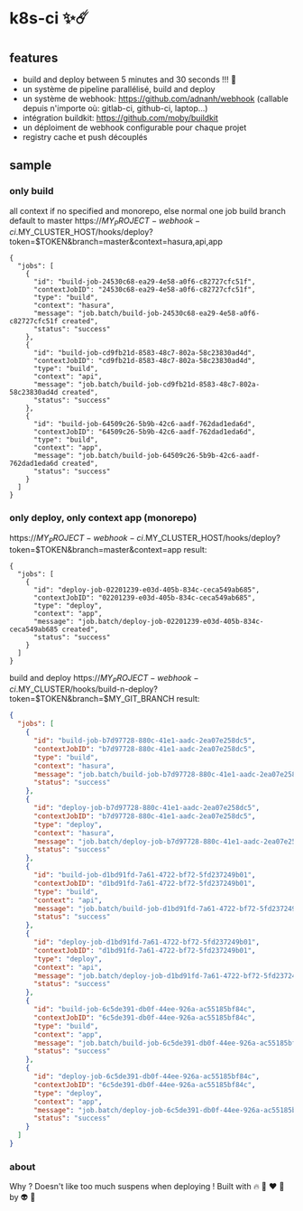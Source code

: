 # k8s-ci ✨☄️

## features
- build and deploy between 5 minutes and 30 seconds !!! 🚀 
- un système de pipeline parallélisé, build and deploy
- un système de webhook: https://github.com/adnanh/webhook (callable depuis n'importe où: gitlab-ci, github-ci, laptop...)
- intégration buildkit: https://github.com/moby/buildkit
- un déploiment de webhook configurable pour chaque projet
- registry cache et push découplés

## sample

### only build
all context if no specified and monorepo, else normal one job build
branch default to master
https://$MY_PROJECT-webhook-ci.$MY_CLUSTER_HOST/hooks/deploy?token=$TOKEN&branch=master&context=hasura,api,app
```
{
  "jobs": [
    {
      "id": "build-job-24530c68-ea29-4e58-a0f6-c82727cfc51f",
      "contextJobID": "24530c68-ea29-4e58-a0f6-c82727cfc51f",
      "type": "build",
      "context": "hasura",
      "message": "job.batch/build-job-24530c68-ea29-4e58-a0f6-c82727cfc51f created",
      "status": "success"
    },
    {
      "id": "build-job-cd9fb21d-8583-48c7-802a-58c23830ad4d",
      "contextJobID": "cd9fb21d-8583-48c7-802a-58c23830ad4d",
      "type": "build",
      "context": "api",
      "message": "job.batch/build-job-cd9fb21d-8583-48c7-802a-58c23830ad4d created",
      "status": "success"
    },
    {
      "id": "build-job-64509c26-5b9b-42c6-aadf-762dad1eda6d",
      "contextJobID": "64509c26-5b9b-42c6-aadf-762dad1eda6d",
      "type": "build",
      "context": "app",
      "message": "job.batch/build-job-64509c26-5b9b-42c6-aadf-762dad1eda6d created",
      "status": "success"
    }
  ]
}
```


### only deploy, only context app (monorepo)
https://$MY_PROJECT-webhook-ci.$MY_CLUSTER_HOST/hooks/deploy?token=$TOKEN&branch=master&context=app
result:
```
{
  "jobs": [
    {
      "id": "deploy-job-02201239-e03d-405b-834c-ceca549ab685",
      "contextJobID": "02201239-e03d-405b-834c-ceca549ab685",
      "type": "deploy",
      "context": "app",
      "message": "job.batch/deploy-job-02201239-e03d-405b-834c-ceca549ab685 created",
      "status": "success"
    }
  ]
}
```

build and deploy
https://$MY_PROJECT-webhook-ci.$MY_CLUSTER/hooks/build-n-deploy?token=$TOKEN&branch=$MY_GIT_BRANCH
result:
```json
{
  "jobs": [
    {
      "id": "build-job-b7d97728-880c-41e1-aadc-2ea07e258dc5",
      "contextJobID": "b7d97728-880c-41e1-aadc-2ea07e258dc5",
      "type": "build",
      "context": "hasura",
      "message": "job.batch/build-job-b7d97728-880c-41e1-aadc-2ea07e258dc5 created",
      "status": "success"
    },
    {
      "id": "deploy-job-b7d97728-880c-41e1-aadc-2ea07e258dc5",
      "contextJobID": "b7d97728-880c-41e1-aadc-2ea07e258dc5",
      "type": "deploy",
      "context": "hasura",
      "message": "job.batch/deploy-job-b7d97728-880c-41e1-aadc-2ea07e258dc5 created",
      "status": "success"
    },
    {
      "id": "build-job-d1bd91fd-7a61-4722-bf72-5fd237249b01",
      "contextJobID": "d1bd91fd-7a61-4722-bf72-5fd237249b01",
      "type": "build",
      "context": "api",
      "message": "job.batch/build-job-d1bd91fd-7a61-4722-bf72-5fd237249b01 created",
      "status": "success"
    },
    {
      "id": "deploy-job-d1bd91fd-7a61-4722-bf72-5fd237249b01",
      "contextJobID": "d1bd91fd-7a61-4722-bf72-5fd237249b01",
      "type": "deploy",
      "context": "api",
      "message": "job.batch/deploy-job-d1bd91fd-7a61-4722-bf72-5fd237249b01 created",
      "status": "success"
    },
    {
      "id": "build-job-6c5de391-db0f-44ee-926a-ac55185bf84c",
      "contextJobID": "6c5de391-db0f-44ee-926a-ac55185bf84c",
      "type": "build",
      "context": "app",
      "message": "job.batch/build-job-6c5de391-db0f-44ee-926a-ac55185bf84c created",
      "status": "success"
    },
    {
      "id": "deploy-job-6c5de391-db0f-44ee-926a-ac55185bf84c",
      "contextJobID": "6c5de391-db0f-44ee-926a-ac55185bf84c",
      "type": "deploy",
      "context": "app",
      "message": "job.batch/deploy-job-6c5de391-db0f-44ee-926a-ac55185bf84c created",
      "status": "success"
    }
  ]
}
```

### about
Why ?
Doesn't like too much suspens when deploying !
Built with 🔥 🦊 ❤️ 🐺 by 👽
🖖
